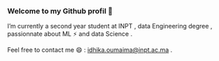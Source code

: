 ### Welcome to my Github profil 👋


I’m currently a second year student at INPT , data Engineering degree , passionnate about ML ⚡ and data Science .

Feel free to contact me 😄 : idhika.oumaima@inpt.ac.ma .

